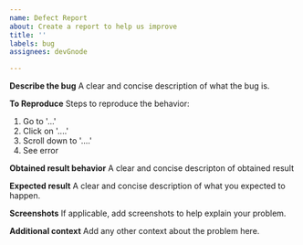 ```yaml
---
name: Defect Report
about: Create a report to help us improve
title: ''
labels: bug
assignees: devGnode

---
```


**Describe the bug**
A clear and concise description of what the bug is.

**To Reproduce**
Steps to reproduce the behavior:
1. Go to '...'
2. Click on '....'
3. Scroll down to '....'
4. See error

**Obtained result  behavior**
A clear and concise descripton of obtained result

**Expected result**
A clear and concise description of what you expected to happen.

**Screenshots**
If applicable, add screenshots to help explain your problem.

**Additional context**
Add any other context about the problem here.
